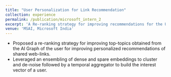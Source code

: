 ```yaml
---
title: "User Personalization for Link Recommendation"
collection: experience
permalink: /publication/microsoft_intern_2
excerpt: 'A Re-ranking strategy for improving recommendations for the User'
venue: 'MSAI, Microsoft India'
---
```


- Proposed a re-ranking strategy for improving top-topics obtained from the AI Graph of the user for improving personalized recommendations of shared web-links.
- Leveraged an ensembling of dense and spare embeddings to cluster and de-noise followed by a temporal aggregator to build the interest vector of a user.